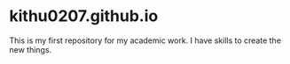 # kithu0207.github.io
This is my first repository for my academic work. I have skills to create the new things. 
